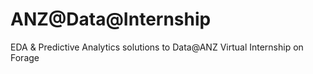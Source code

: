 # ANZ@Data@Internship
 EDA & Predictive Analytics solutions to Data@ANZ Virtual Internship on Forage 
